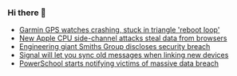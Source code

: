 ### Hi there 👋

<!--START_SECTION:feed-->
* [Garmin GPS watches crashing, stuck in triangle 'reboot loop'](https://www.bleepingcomputer.com/news/technology/garmin-gps-watches-crashing-stuck-in-triangle-reboot-loop/)
* [New Apple CPU side-channel attacks steal data from browsers](https://www.bleepingcomputer.com/news/security/new-apple-cpu-side-channel-attack-steals-data-from-browsers/)
* [Engineering giant Smiths Group discloses security breach](https://www.bleepingcomputer.com/news/security/engineering-giant-smiths-group-discloses-security-breach/)
* [Signal will let you sync old messages when linking new devices](https://www.bleepingcomputer.com/news/security/signal-will-let-you-sync-old-messages-when-linking-new-devices/)
* [PowerSchool starts notifying victims of massive data breach](https://www.bleepingcomputer.com/news/security/powerschool-starts-notifying-victims-of-massive-data-breach/)
<!--END_SECTION:feed-->

<!--
**frankenk/frankenk** is a ✨ _special_ ✨ repository because its `README.md` (this file) appears on your GitHub profile.

Here are some ideas to get you started:

- 🔭 I’m currently working on ...
- 🌱 I’m currently learning ...
- 👯 I’m looking to collaborate on ...
- 🤔 I’m looking for help with ...
- 💬 Ask me about ...
- 📫 How to reach me: ...
- 😄 Pronouns: ...
- ⚡ Fun fact: ...
-->



